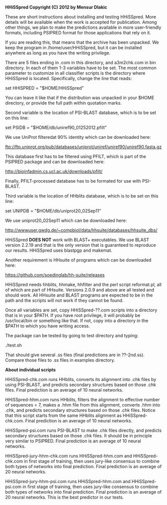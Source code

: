 **HHiSSpred Copyright (C) 2012 by Mensur Dlakic**

These are short instructions about installing and testing HHiSSpred. More details will be available when the work is accepted for publication. Among other things, we plan to make the predictions available in more user-friendly formats, including PSIPRED format for those applications that rely on it.

If you are reading this, that means that the archive has been unpacked. We keep the program in /home/user/HHiSSpred, but it can be installed anywhere as long as you have the writing privilege.

There are 5 files ending in .com in this directory, and a3m2chk.com in bin directory. In each of them 1-3 variables have to be set. The most common parameter to customize in all classifier scripts is the directory where HHiSSpred is located. Specifically, change the line that reads:

set HHISPRED = "$HOME/HHiSSpred"

You can leave it like that if the distribution was unpacked in your $HOME directory, or provide the full path within quotation marks. 

Second variable is the location of PSI-BLAST database, which is to be set on this line:

set PSIDB = "$HOME/db/uniref90_01252012.pfilt"

We use UniProt filteredat 90% identity which can be downloaded here:

ftp://ftp.uniprot.org/pub/databases/uniprot/uniref/uniref90/uniref90.fasta.gz

This database first has to be filtered using PFILT, which is part of the PSIPRED package and can be downloaded here:

http://bioinfadmin.cs.ucl.ac.uk/downloads/pfilt/

Finally, PFILT-processed database has to be formated for use with PSI-BLAST.

Third variable is the location of HHblits database, which is to be set on this line:

set UNIPDB = "$HOME/db/uniprot20_02Sep11"

We use uniprot20_02Sep11 which can be downloaded here:

http://wwwuser.gwdg.de/~compbiol/data/hhsuite/databases/hhsuite_dbs/

HHiSSpred **DOES NOT** work with BLAST+ executables. We use BLAST version 2.2.19 and that is the only version that is guaranteed to reproduce our results. HHiSSpred uses blastpgp and makemat.

Another requirement is HHsuite of programs which can be downloaded here:

https://github.com/soedinglab/hh-suite/releases

HHiSSpred needs hhblits, hhmake, hhfilter and the perl script reformat.pl, all of which are part of HHsuite. Versions 2.0.9 and above are all tested and should work. All HHsuite and BLAST programs are expected to be in the path and the scripts will not work if they cannot be found.

Once all variables are set, copy HHiSSpred-??.com scripts into a directory that is in your $PATH. If you have root privilege, it will probably be /usr/local/bin or something like that. If not, copy into a directory in the $PATH to which you have writing access.

The package can be tested by going to test directory and typing:

./test.sh

That should give several .ss files (final predictions are in ??-2nd.ss). Compare those files to .ss files in examples directory.

**About individual scripts**

HHiSSpred-chk.com runs HHblits, converts its alignment into .chk files by using PSI-BLAST, and predicts secondary structures based on those .chk files. Final prediction is an average of 10 neural networks.

HHiSSpred-hhm.com runs HHblits, filters the alignment to effective number of sequences = 7, makes a .hhm file from this alignment, converts .hhm into .chk, and predicts secondary structures based on those .chk files. Notice that this script starts from the same HHblits alignment as HHiSSpred-chk.com. Final prediction is an average of 10 neural networks.

HHiSSpred-psi.com runs PSI-BLAST to make .chk files directly, and predicts secondary structures based on those .chk files. It should be in principle very similar to PSIPRED. Final prediction is an average of 10 neural networks.

HHiSSpred-jury-hhm-chk.com runs HHiSSpred-hhm.com and HHiSSpred-chk.com in first stage of training, then uses jury-like consensus to combine both types of networks into final prediction. Final prediction is an average of 20 neural networks.

HHiSSpred-jury-hhm-psi.com runs HHiSSpred-hhm.com and HHiSSpred-psi.com in first stage of training, then uses jury-like consensus to combine both types of networks into final prediction. Final prediction is an average of 20 neural networks. This is the best predictor in our tests.
